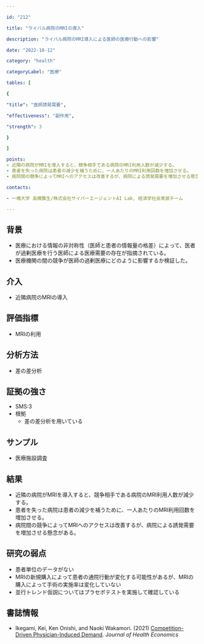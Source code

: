 ```yaml
---

id: "212"

title: "ライバル病院のMRIの導入"

description: "ライバル病院のMRI導入による医師の医療行動への影響"

date: "2022-10-12"

category: "health"

categoryLabel: "医療"

tables: [

{

"title": "医師誘発需要",

"effectiveness": "副作用",

"strength": 3

}

]

points:
- 近隣の病院がMRIを導入すると、競争相手である病院のMRI利用人数が減少する。
- 患者を失った病院は患者の減少を補うために、一人あたりのMRI利用回数を増加させる。
- 病院間の競争によってMRIへのアクセスは改善するが、病院による誘発需要を増加させる懸念がある。

contacts:

- 一橋大学 高橋雅生/株式会社サイバーエージェントAI Lab, 経済学社会実装チーム

---
```


## 背景
- 医療における情報の非対称性（医師と患者の情報量の格差）によって、医者が過剰医療を行う医師による医療需要の存在が指摘されている。
- 医療機関の間の競争が医師の過剰医療にどのように影響するか検証した。

## 介入
- 近隣病院のMRIの導入

## 評価指標
- MRIの利用

## 分析方法
- 差の差分析

## 証拠の強さ

- SMS:3
- 根拠
    - 差の差分析を用いている

## サンプル
- 医療施設調査

## 結果
- 近隣の病院がMRIを導入すると、競争相手である病院のMRI利用人数が減少する。
- 患者を失った病院は患者の減少を補うために、一人あたりのMRI利用回数を増加させる。
- 病院間の競争によってMRIへのアクセスは改善するが、病院による誘発需要を増加させる懸念がある。

## 研究の弱点
- 患者単位のデータがない
- MRIの新規購入によって患者の通院行動が変化する可能性があるが、MRIの購入によって手術の実施率は変化していない
- 並行トレンド仮説についてはプラセボテストを実施して確認している


## 書誌情報
- Ikegami, Kei, Ken Onishi, and Naoki Wakamori. (2021) [Competition-Driven Physician-Induced Demand](https://doi.org/10.1016/j.jhealeco.2021.102488). J*ournal of Health Economics* 


